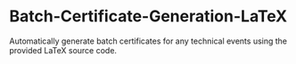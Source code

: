 # Batch-Certificate-Generation-LaTeX
Automatically generate batch certificates for any technical events using the provided LaTeX source code. 
